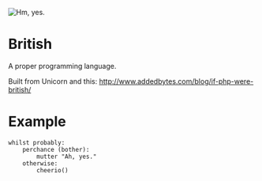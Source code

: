![Hm, yes.](http://i.imgur.com/LfS8Dru.gif)

British
=======
A proper programming language.

Built from Unicorn and this: http://www.addedbytes.com/blog/if-php-were-british/

# Example

    whilst probably:
        perchance (bother):
            mutter "Ah, yes."
        otherwise:
            cheerio()

